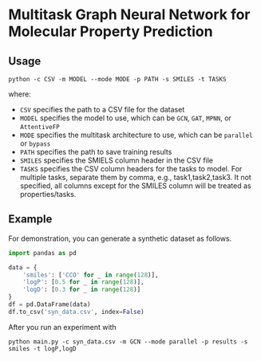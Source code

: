 # Multitask Graph Neural Network for Molecular Property Prediction

## Usage

```
python -c CSV -m MODEL --mode MODE -p PATH -s SMILES -t TASKS
```

where:
- `CSV` specifies the path to a CSV file for the dataset
- `MODEL` specifies the model to use, which can be `GCN`, `GAT`, `MPNN`, or `AttentiveFP`
- `MODE` specifies the multitask architecture to use, which can be `parallel` or `bypass`
- `PATH` specifies the path to save training results
- `SMILES` specifies the SMIELS column header in the CSV file
- `TASKS` specifies the CSV column headers for the tasks to model. For multiple tasks, separate them by comma, e.g., task1,task2,task3. It not specified, all columns except for the SMILES column will be treated as properties/tasks.

## Example

For demonstration, you can generate a synthetic dataset as follows.

```python
import pandas as pd

data = {
    'smiles': ['CCO' for _ in range(128)],
    'logP': [0.5 for _ in range(128)],
    'logD': [0.3 for _ in range(128)]
}
df = pd.DataFrame(data)
df.to_csv('syn_data.csv', index=False)
```

After you run an experiment with

```
python main.py -c syn_data.csv -m GCN --mode parallel -p results -s smiles -t logP,logD
```
